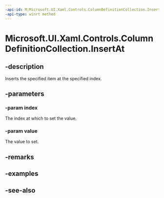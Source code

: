 ```yaml
---
-api-id: M:Microsoft.UI.Xaml.Controls.ColumnDefinitionCollection.InsertAt(System.UInt32,Microsoft.UI.Xaml.Controls.ColumnDefinition)
-api-type: winrt method
---
```


<!-- Method syntax
public void InsertAt(System.UInt32 index, Windows.UI.Xaml.Controls.ColumnDefinition value)
-->

# Microsoft.UI.Xaml.Controls.ColumnDefinitionCollection.InsertAt

## -description
Inserts the specified item at the specified index.

## -parameters
### -param index
The index at which to set the value.

### -param value
The value to set.

## -remarks

## -examples

## -see-also
